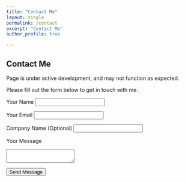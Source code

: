```yaml
---
title: "Contact Me"
layout: single
permalink: /contact
excerpt: "Contact Me"
author_profile: true

---
```


## Contact Me

Page is under active development, and may not function as expected.

Please fill out the form below to get in touch with me.

<form id="contact-form" action="https://contact-form-350679746849.us-central1.run.app" method="POST">
  <label for="name">Your Name</label>
  <input type="text" name="name" id="name" required>

  <label for="email">Your Email</label>
  <input type="email" name="email" id="email" required>

  <label for="company">Company Name (Optional)</label>
  <input type="text" name="company" id="company">

  <label for="message">Your Message</label>
  <textarea name="message" id="message" required></textarea>

  <!-- reCAPTCHA token will be added here -->
  <input type="hidden" name="g-recaptcha-response" id="recaptcha-response" required>

  <button type="submit">Send Message</button>
</form>

<script src="https://www.google.com/recaptcha/api.js?render=6LcKBcYqAAAAAFyQKPJwgGjuL52zPtmiNf_loSrr"></script>
<script>
  grecaptcha.ready(function() {
    grecaptcha.execute('6LcKBcYqAAAAAFyQKPJwgGjuL52zPtmiNf_loSrr', { action: 'contact_form' }).then(function(token) {
      document.getElementById('recaptcha-response').value = token;
    });
  });
</script>
